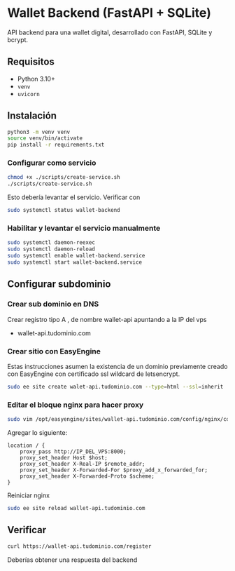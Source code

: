 # Wallet Backend (FastAPI + SQLite)

API backend para una wallet digital, desarrollado con FastAPI, SQLite y bcrypt.

## Requisitos

- Python 3.10+
- `venv`
- `uvicorn`

## Instalación

```bash
python3 -m venv venv
source venv/bin/activate
pip install -r requirements.txt
```

### Configurar como servicio

```bash
chmod +x ./scripts/create-service.sh
./scripts/create-service.sh
```

Esto debería levantar el servicio. Verificar con 

```bash
sudo systemctl status wallet-backend
```

### Habilitar y levantar el servicio manualmente

```bash
sudo systemctl daemon-reexec
sudo systemctl daemon-reload
sudo systemctl enable wallet-backend.service
sudo systemctl start wallet-backend.service
```


## Configurar subdominio

### Crear sub dominio en DNS

Crear registro tipo A , de nombre wallet-api apuntando a la IP del vps
- wallet-api.tudominio.com

### Crear sitio con EasyEngine

Estas instrucciones asumen la existencia de un dominio previamente creado con EasyEngine con certificado ssl wildcard de letsencrypt.

```bash
sudo ee site create walet-api.tudominio.com --type=html --ssl=inherit
```

### Editar el bloque nginx para hacer proxy

```bash
sudo vim /opt/easyengine/sites/wallet-api.tudominio.com/config/nginx/conf/user.conf
```

Agregar lo siguiente:
```nginx
location / {
    proxy_pass http://IP_DEL_VPS:8000;
    proxy_set_header Host $host;
    proxy_set_header X-Real-IP $remote_addr;
    proxy_set_header X-Forwarded-For $proxy_add_x_forwarded_for;
    proxy_set_header X-Forwarded-Proto $scheme;
}
```

Reiniciar nginx
```bash
sudo ee site reload wallet-api.tudominio.com
```

## Verificar

```bash
curl https://wallet-api.tudominio.com/register
```

Deberías obtener una respuesta del backend
